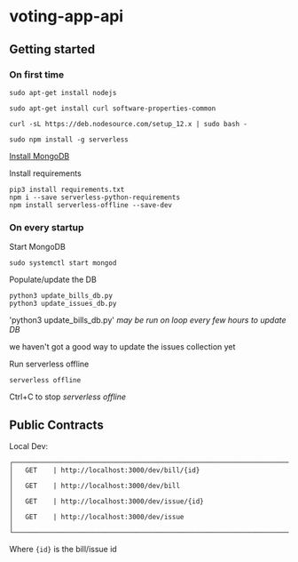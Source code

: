 # voting-app-api

## Getting started

### On first time

```
sudo apt-get install nodejs

sudo apt-get install curl software-properties-common

curl -sL https://deb.nodesource.com/setup_12.x | sudo bash -

sudo npm install -g serverless
```

[Install MongoDB](https://docs.mongodb.com/manual/tutorial/install-mongodb-on-debian/#install-mongodb-community-edition)

Install requirements

```
pip3 install requirements.txt
npm i --save serverless-python-requirements
npm install serverless-offline --save-dev
```

### On every startup

Start MongoDB

```
sudo systemctl start mongod
```

Populate/update the DB

```
python3 update_bills_db.py
python3 update_issues_db.py
```

'python3 update_bills_db.py' _may be run on loop every few hours to update DB_

we haven't got a good way to update the issues collection yet

Run serverless offline

```
serverless offline
```

Ctrl+C to stop _serverless offline_

## Public Contracts

Local Dev:

```
┌────────────────────────────────────────────────────────────────────────────────┐
│   GET    | http://localhost:3000/dev/bill/{id}                                 │
│   GET    | http://localhost:3000/dev/bill                                      │
│   GET    | http://localhost:3000/dev/issue/{id}                                │
│   GET    | http://localhost:3000/dev/issue                                     │
└────────────────────────────────────────────────────────────────────────────────┘
```

Where `{id}` is the bill/issue id
